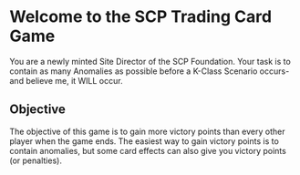 Welcome to the SCP Trading Card Game
===
You are a newly minted Site Director of the SCP Foundation. Your task is to contain as many Anomalies as possible before a K-Class Scenario occurs- and believe me, it WILL occur.

Objective
---
The objective of this game is to gain more victory points than every other player when the game ends. The easiest way to gain victory points is to contain anomalies, but some card effects can also give you victory points (or penalties).
